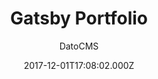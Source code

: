 ---
title: Gatsby Portfolio
github: https://github.com/datocms/gatsby-portfolio
demo: https://cranky-edison-12166d.netlify.app/
author: DatoCMS
ssg:
  - Gatsby
cms:
  - DatoCMS
date: 2017-12-01T17:08:02.000Z
description: Sample DatoCMS website built with GatsbyJS
draft: true
publish_date: '2017-12-01T17:08:02Z'
update_date: '2020-10-19T14:52:43Z'
github_star: 116
github_fork: 50
---
